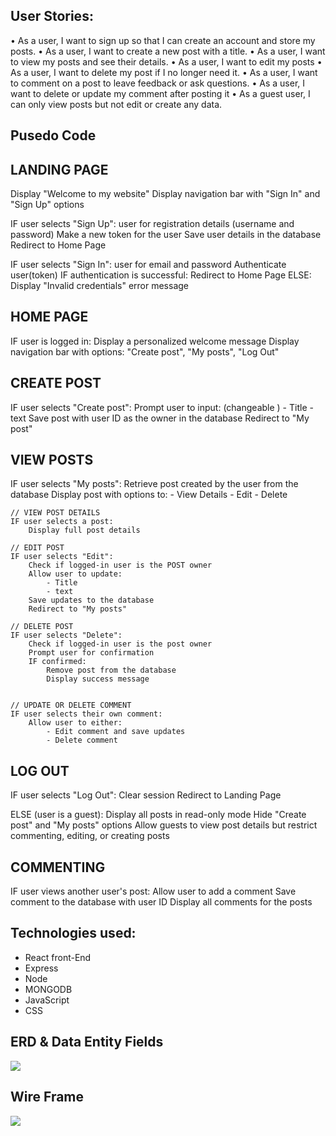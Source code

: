 ## User Stories:

• As a user, I want to sign up so that I can create an account and store my posts.
• As a user, I want to create a new post with a title.
• As a user, I want to view my posts and see their details.
• As a user, I want to edit my posts
• As a user, I want to delete my post if I no longer need it.
• As a user, I want to comment on a post to leave feedback or ask questions.
• As a user, I want to delete or update my comment after posting it
• As a guest user, I can only view posts but not edit or create any data.

## Pusedo Code

## LANDING PAGE

Display "Welcome to my website"
Display navigation bar with "Sign In" and "Sign Up" options

IF user selects "Sign Up":
user for registration details (username and password)
Make a new token for the user
Save user details in the database
Redirect to Home Page

IF user selects "Sign In":
user for email and password
Authenticate user(token)
IF authentication is successful:
Redirect to Home Page
ELSE:
Display "Invalid credentials" error message

## HOME PAGE

IF user is logged in:
Display a personalized welcome message
Display navigation bar with options: "Create post", "My posts", "Log Out"

## CREATE POST

IF user selects "Create post":
Prompt user to input: (changeable ) - Title - text
Save post with user ID as the owner in the database
Redirect to "My post"

## VIEW POSTS

IF user selects "My posts":
Retrieve post created by the user from the database
Display post with options to: - View Details - Edit - Delete

    // VIEW POST DETAILS
    IF user selects a post:
        Display full post details

    // EDIT POST
    IF user selects "Edit":
        Check if logged-in user is the POST owner
        Allow user to update:
            - Title
            - text
        Save updates to the database
        Redirect to "My posts"

    // DELETE POST
    IF user selects "Delete":
        Check if logged-in user is the post owner
        Prompt user for confirmation
        IF confirmed:
            Remove post from the database
            Display success message


    // UPDATE OR DELETE COMMENT
    IF user selects their own comment:
        Allow user to either:
            - Edit comment and save updates
            - Delete comment

## LOG OUT

IF user selects "Log Out":
Clear session
Redirect to Landing Page

ELSE (user is a guest):
Display all posts in read-only mode
Hide "Create post" and "My posts" options
Allow guests to view post details but restrict commenting, editing, or creating posts

## COMMENTING

IF user views another user's post:
Allow user to add a comment
Save comment to the database with user ID
Display all comments for the posts

## Technologies used:

- React front-End
- Express
- Node
- MONGODB
- JavaScript
- CSS

## ERD & Data Entity Fields

<img src="meetme ERD.png">

## Wire Frame

<img src="meetme mockup.png">
